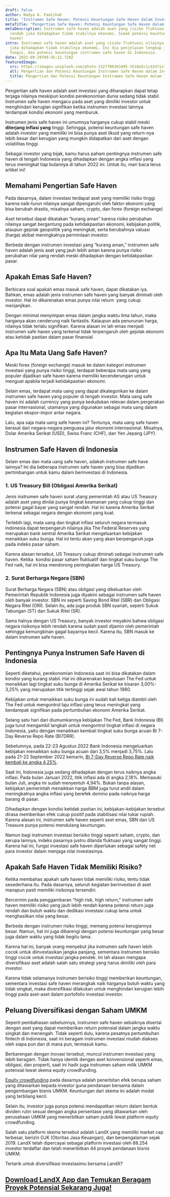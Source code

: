 ```yaml
---
draft: false
author: Nadya A. Faatihah
title: "Instrumen Safe Haven: Potensi Keuntungan Safe Haven dalam Investasi"
metaTitle: "Pengertian Safe Haven: Potensi Keuntungan Safe Haven dalam Investasi"
metaDescription: Instrumen safe haven adalah aset yang risiko fluktuasi nilainya
  rendah jika dihadapkan tidak stabilnya ekonomi. Simak potensi keuntungan safe
  haven!
intro: Instrumen safe haven adalah aset yang risiko fluktuasi nilainya rendah
  jika dihadapkan tidak stabilnya ekonomi. Ini dia penjelasan lengkap jenis,
  fungsi, dan potensi keuntungan instrumen safe haven di Indonesia.
date: 2022-09-29T09:45:12.720Z
featuredImage:
  src: https://images.unsplash.com/photo-1527788263495-3518a5c1c42d?ixlib=rb-1.2.1&ixid=MnwxMjA3fDB8MHxwaG90by1wYWdlfHx8fGVufDB8fHx8&auto=format&fit=crop&w=908&q=80
  alt: Pengertian dan Potensi Keuntungan Instrumen Safe Haven dalam Investasi
  title: Pengertian dan Potensi Keuntungan Instrumen Safe Haven dalam Investasi
---
```

<!--StartFragment-->

Pengertian safe haven adalah aset investasi yang diharapkan dapat tetap terjaga nilainya meskipun kondisi perekonomian dunia sedang tidak stabil. Instrumen safe haven mengacu pada aset yang dimiliki investor untuk menghindari kerugian signifikan ketika instrumen investasi lainnya terdampak kondisi ekonomi yang memburuk.

Instrumen jenis safe haven ini umumnya harganya cukup stabil meski **diterjang inflasi yang** tinggi. Sehingga, potensi keuntungan safe haven adalah investor yang memiliki ini bisa punya aset likuid yang return-nya lebih besar dari kerugian yang mungkin didapatkan dari aset dengan volatilitas tinggi.

Sebagai investor yang bijak, kamu harus paham pentingnya instrumen safe haven di tengah Indonesia yang dihadapkan dengan angka inflasi yang terus meningkat tiap bulannya di tahun 2022 ini. Untuk itu, mari baca terus artikel ini!

## Memahami Pengertian Safe Haven

Pada dasarnya, dalam investasi terdapat aset yang memiliki risiko tinggi karena naik-turun nilainya sangat dipengaruhi oleh faktor ekonomi yang bisa berubah drastis, misalnya saham, crypto, dan forex (foreign exchange)

Aset tersebut dapat dikatakan “kurang aman” karena risiko perubahan nilainya sangat bergantung pada ketidakpastian ekonomi, kebijakan politik, ataupun gejolak geopolitik yang meningkat, serta berubahnya valuasi (harga) akibat meningkatnya permintaan investor.

Berbeda dengan instrumen investasi yang “kurang aman,” instrumen safe haven adalah jenis aset yang jauh lebih aman karena punya risiko perubahan nilai yang rendah meski dihadapkan dengan ketidakpastian pasar. 

## Apakah Emas Safe Haven?

Berbicara soal apakah emas masuk safe haven, dapat dikatakan iya. Bahkan, emas adalah jenis instrumen safe haven yang banyak diminati oleh investor. Hal ini dikarenakan emas punya nilai return  yang cukup menjanjikan.

Dengan minimal menyimpan emas dalam jangka waktu lima tahun, maka harganya akan cenderung naik fantastis. Kalaupun ada penurunan harga, nilainya tidak terlalu signifikan. Karena alasan ini lah emas menjadi instrumen safe haven yang terkenal tidak terpengaruh oleh gejolak ekonomi atau ketidak pastian dalam pasar finansial.

## Apa Itu Mata Uang Safe Haven?

Meski forex (foreign exchange) masuk ke dalam kategori instrumen investasi yang punya risiko tinggi, terdapat beberapa mata uang yang populer dijadikan safe haven karena memiliki kecenderungan untuk menguat apabila terjadi ketidakpastian ekonomi.

Selain emas, terdapat mata uang yang dapat dikategorikan ke dalam instrumen safe haven yang populer di tengah investor. Mata uang safe haven ini adalah currency yang punya kedudukan relevan dalam pergerakan pasar internasional, utamanya yang digunakan sebagai mata uang dalam kegiatan ekspor-impor antar negara. 

Lalu, apa saja mata uang safe haven ini? Tentunya, mata uang safe haven berasal dari negara-negara penguasa jalur ekonomi internasional. Misalnya, Dolar Amerika Serikat (USD), Swiss Franc (CHF), dan Yen Jepang (JPY).

## Instrumen Safe Haven di Indonesia

Selain emas dan mata uang safe haven, adakah instrumen safe have lainnya? Ini dia beberapa instrumen safe haven yang bisa dijadikan pertimbangan untuk kamu dalam berinvestasi di Indonesia.

### 1. US Treasury Bill (Obligasi Amerika Serikat)

Jenis instrumen safe haven surat utang pemerintah AS atau US Treasury adalah aset yang dinilai punya tingkat keamanan yang cukup tinggi dan potensi gagal bayar yang sangat rendah. Hal ini karena Amerika Serikat terkenal sebagai negara dengan ekonomi yang kuat. 

Terlebih lagi, mata uang dan tingkat inflasi seluruh negara termasuk Indonesia dapat terpengaruh nilainya jika The Federal Reserves yang merupakan bank sentral Amerika Serikat mengeluarkan kebijakan menaikkan suku bunga. Hal ini tentu akan yang akan berpengaruh juga pada indeks pasar saham. 

Karena alasan tersebut, US Treasury cukup diminati sebagai instrumen safe haven. Ketika  kondisi pasar saham fluktuatif dan tingkat suku bunga The Fed naik, hal ini bisa mendorong peningkatan harga US Treasury.

### 2. Surat Berharga Negara (SBN)

Surat Berharga Negara (SBN) atau obligasi yang dikeluarkan oleh Pemerintah Republik Indonesia juga diyakini sebagai instrumen safe haven oleh banyak investor. SBN ini seperti Saving Bond Ritel (SBR) dan Obligasi Negara Ritel (ORI). Selain itu, ada juga produk SBN syariah, seperti Sukuk Tabungan (ST) dan Sukuk Ritel (SR). 

Sama halnya dengan US Treasury, banyak investor meyakini bahwa obligasi negara risikonya lebih rendah karena sudah pasti dijamin oleh pemerintah sehingga kemungkinan gagal bayarnya kecil. Karena itu, SBN masuk ke dalam instrumen safe haven.

## Pentingnya Punya Instrumen Safe Haven di Indonesia

Seperti diketahui, perekonomian Indonesia saat ini bisa dikatakan dalam kondisi yang kurang stabil. Hal ini dikarenakan keputusan The Fed untuk menaikkan lagi tingkat suku bunga di Amerika Serikat ke kisaran 3,00%- 3,25% yang merupakan titik tertinggi sejak awal tahun 1980. 

Kebijakan untuk menaikkan suku bunga ini sudah kali ketiga diambil oleh The Fed untuk mengontrol laju inflasi yang terus meningkat yang berdampak signifikan pada pertumbuhan ekonomi Amerika Serikat.

Selang satu hari dari diumumkannya kebijakan The Fed, Bank Indonesia (BI) juga turut mengambil langkah untuk mengontrol tingkat inflasi di negara Indonesia, yaitu dengan menaikkan kembali tingkat suku bunga acuan BI 7-Day Reverse Repo Rate (BI7DRR).

Sebelumnya, pada 22-23 Agustus 2022 Bank Indonesia mengeluarkan kebijakan menaikkan suku bunga acuan dari 3,5% menjadi 3,75%. Lalu pada 21-22 September 2022 kemarin, [BI 7-Day Reverse Repo Rate naik kembali ke angka 4,25%](https://landx.id/blog/suku-bunga-indonesia-naik-menjadi-4-25-simak-dampaknya/).

Saat ini, Indonesia juga sedang dihadapkan dengan terus naiknya angka inflasi. Pada bulan Januari 2022, titik inflasi ada di angka 2,18%. Memasuki bulan Juli, angka ini sudah menyentuh 4,94%. Bukan tanpa alasan, kebijakan pemerintah menaikkan harga BBM juga turut andil dalam meningkatnya angka inflasi yang berefek domino pada naiknya harga barang di pasar.

Dihadapkan dengan kondisi ketidak pastian ini, kebijakan-kebijakan tersebut dirasa memberikan efek cukup positif pada stabilisasi nilai tukar rupiah. Karena alasan ini, instrumen safe haven seperti aset emas, SBN dan US Treasure punya potensi mendulang keuntungan.

Namun bagi instrumen investasi berisiko tinggi seperti saham, crypto, dan serupa lainnya, indeks pasarnya justru dilanda fluktuasi yang sangat tinggi. Karena hal ini, fungsi investasi safe haven diperlukan sebagai safety net para investor dalam menjaga nilai investasinya.

## Apakah Safe Haven Tidak Memiliki Risiko?

Ketika membahas apakah safe haven tidak memiliki risiko, tentu tidak sesederhana itu. Pada dasarnya, seluruh kegiatan berinvestasi di aset manapun pasti memiliki risikonya tersendiri. 

Bercermin pada penggambaran “high risk, high return,” instrumen safe haven memiliki risiko yang jauh lebih rendah karena potensi return juga rendah dan butuh waktu dan dedikasi investasi cukup lama untuk menghasilkan nilai yang besar.

Berbeda dengan instrumen risiko tinggi, memang potensi kerugiannya besar. Namun, hal ini juga dibarengi dengan potensi keuntungan yang besar juga dalam waktu yang tidak begitu lama. 

Karena hal ini, banyak orang menyebut jika instrumen safe haven lebih cocok untuk diinvestasikan jangka panjang, sementara instrumen berisiko tinggi cocok untuk investasi jangka pendek. Ini lah alasan mengapa diversifikasi aset adalah salah satu strategi yang harus dimiliki oleh para investor. 

Karena tidak selamanya instrumen berisiko tinggi memberikan keuntungan, sementara investasi safe haven merangkak naik harganya butuh waktu yang tidak singkat, maka diversifikasi dilakukan untuk menghindari kerugian lebih tinggi pada aset-aset dalam portofolio investasi investor.

## Peluang Diversifikasi dengan Saham UMKM

Seperti pembahasan sebelumnya, instrumen safe haven sebaiknya disertai dengan aset yang dapat memberikan return potensial dalam jangka waktu singkat dan menengah. Tidak seperti dulu, karena pesatnya pertumbuhan fintech di Indonesia, saat ini beragam instrumen investasi mudah diakses oleh siapa pun dan di mana pun, termasuk kamu. 

Berbarengan dengan inovasi tersebut, muncul instrumen investasi yang lebih beragam. Tidak hanya identik dengan aset konvensional seperti emas, obligasi, dan properti, saat ini hadir juga instrumen saham milik UMKM potensial lewat skema equity crowdfunding. 

[Equity crowdfunding](https://landx.id/) pada dasarnya adalah penerbitan efek berupa saham yang ditawarkan kepada investor guna pendanaan bersama dalam pengembangan bisnis UMKM. Keuntungan dari skema ini adalah modal yang terbilang kecil. 

Selain itu, investor juga punya potensi mendapatkan return dalam bentuk dividen rutin sesuai dengan angka persentase yang ditawarkan oleh perusahaan UMKM yang menerbitkan saham publik lewat platform equity crowdfunding.

Salah satu platform skema tersebut adalah LandX yang memiliki market cap terbesar, berizin OJK (Otoritas Jasa Keuangan), dan berpengalaman sejak 2019. LandX telah dipercayai sebagai platform investasi oleh 88.254 investor terdaftar dan telah menerbitkan 44 proyek pendanaan bisnis UMKM.

Tertarik untuk diversifikasi investasimu bersama LandX?

## [Download LandX App dan Temukan Beragam Proyek Potensial Sekarang Juga!](https://app.landx.id/?utm_source=Organic+Page&utm_medium=Content+Blog&utm_campaign=BlogLandX&utm_id=Blog)

<!--EndFragment-->